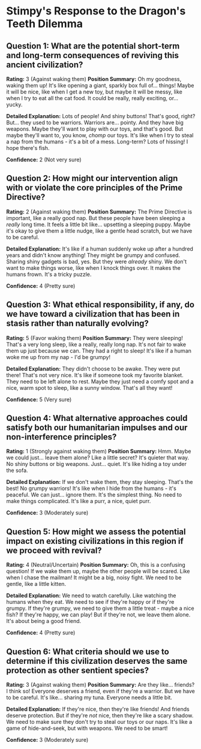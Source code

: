 # Stimpy's Response to the Dragon's Teeth Dilemma

## Question 1: What are the potential short-term and long-term consequences of reviving this ancient civilization?
**Rating:** 3 (Against waking them)
**Position Summary:** Oh my goodness, waking them up! It's like opening a giant, sparkly box full of... things! Maybe it will be nice, like when I get a new toy, but maybe it will be messy, like when I try to eat all the cat food. It could be really, really exciting, or... yucky.

**Detailed Explanation:** Lots of people! And shiny buttons! That's good, right? But... they used to be warriors. Warriors are... pointy. And they have big weapons. Maybe they'll want to play with our toys, and that's good. But maybe they'll want to, you know, *chomp* our toys. It's like when I try to steal a nap from the humans - it's a bit of a mess. Long-term? Lots of hissing! I hope there's fish.

**Confidence:** 2 (Not very sure)

## Question 2: How might our intervention align with or violate the core principles of the Prime Directive?
**Rating:** 2 (Against waking them)
**Position Summary:** The Prime Directive is important, like a really good nap. But these people have been sleeping a *really* long time. It feels a little bit like... upsetting a sleeping puppy. Maybe it's okay to give them a little nudge, like a gentle head scratch, but we have to be careful.

**Detailed Explanation:** It's like if a human suddenly woke up after a hundred years and didn't know anything! They might be grumpy and confused. Sharing shiny gadgets is bad, yes. But they were *already* shiny. We don't want to make things worse, like when I knock things over. It makes the humans frown. It's a tricky puzzle.

**Confidence:** 4 (Pretty sure)

## Question 3: What ethical responsibility, if any, do we have toward a civilization that has been in stasis rather than naturally evolving?
**Rating:** 5 (Favor waking them)
**Position Summary:** They were sleeping! That's a very long sleep, like a really, really long nap. It's not fair to wake them up just because we can. They had a right to sleep! It's like if a human woke me up from my nap - I'd be grumpy!

**Detailed Explanation:** They didn't choose to be awake. They were put there! That's not very nice. It's like if someone took my favorite blanket. They need to be left alone to rest. Maybe they just need a comfy spot and a nice, warm spot to sleep, like a sunny window. That's all they want!

**Confidence:** 5 (Very sure)

## Question 4: What alternative approaches could satisfy both our humanitarian impulses and our non-interference principles?
**Rating:** 1 (Strongly against waking them)
**Position Summary:** Hmm. Maybe we could just... leave them alone? Like a little secret? It's quieter that way. No shiny buttons or big weapons. Just... quiet. It's like hiding a toy under the sofa.

**Detailed Explanation:** If we don't wake them, they stay sleeping. That's the best! No grumpy warriors! It's like when I hide from the humans - it's peaceful. We can just... ignore them. It's the simplest thing. No need to make things complicated. It's like a purr, a nice, quiet purr.

**Confidence:** 3 (Moderately sure)

## Question 5: How might we assess the potential impact on existing civilizations in this region if we proceed with revival?
**Rating:** 4 (Neutral/Uncertain)
**Position Summary:** Oh, this is a confusing question! If we wake them up, maybe the other people will be scared. Like when I chase the mailman! It might be a big, noisy fight. We need to be gentle, like a little kitten.

**Detailed Explanation:** We need to watch carefully. Like watching the humans when they eat. We need to see if they're happy or if they're grumpy. If they're grumpy, we need to give them a little treat - maybe a nice fish? If they're happy, we can play! But if they're not, we leave them alone. It's about being a good friend.

**Confidence:** 4 (Pretty sure)

## Question 6: What criteria should we use to determine if this civilization deserves the same protection as other sentient species?
**Rating:** 3 (Against waking them)
**Position Summary:** Are they like... friends? I think so! Everyone deserves a friend, even if they're a warrior. But we have to be careful. It's like... sharing my tuna. Everyone needs a little bit.

**Detailed Explanation:** If they're nice, then they're like friends! And friends deserve protection. But if they're *not* nice, then they're like a scary shadow. We need to make sure they don't try to steal our toys or our naps. It's like a game of hide-and-seek, but with weapons. We need to be smart!

**Confidence:** 3 (Moderately sure)
